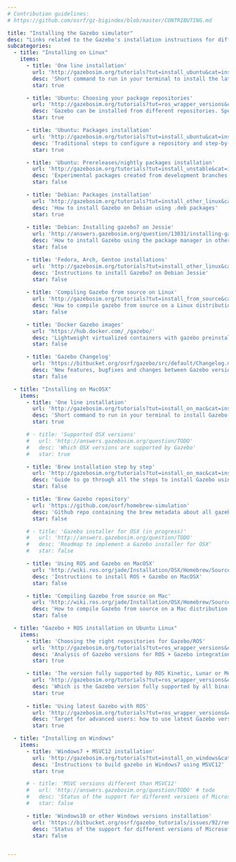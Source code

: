 ```yaml
---
# Contribution guidelines:
# https://github.com/osrf/gz-bigindex/blob/master/CONTRIBUTING.md 

title: "Installing the Gazebo simulator"
desc: "Links related to the Gazebo's installation instructions for different supported platforms"
subcategories: 
  - title: "Installing on Linux"
    items: 
      - title: 'One line installation'
        url: 'http://gazebosim.org/tutorials?tut=install_ubuntu&cat=install#Defaultinstallation:one-liner'
        desc: 'Short command to run in your terminal to install the latest Gazebo for any linux distribution' 
        star: true

      - title: 'Ubuntu: Choosing your package repositories'
        url: 'http://gazebosim.org/tutorials?tut=ros_wrapper_versions&cat=connect_ros#Important!simpleanalysisforaquickandcorrectdecision'
        desc: 'Gazebo can be installed from different repositories. Special attention for ROS users.'
        star: true

      - title: 'Ubuntu: Packages installation'
        url: 'http://gazebosim.org/tutorials?tut=install_ubuntu&cat=install#Alternativeinstallation:step-by-step'
        desc: 'Traditional steps to configure a repository and step-by-step installation instructions for the Ubuntu binaries using apt-get.'
        star: true

      - title: 'Ubuntu: Prereleases/nightly packages installation'
        url: 'http://gazebosim.org/tutorials?tut=install_unstable&cat=install'
        desc: 'Experimental packages created from development branches still unreleased in official releases'
        star: false

      - title: 'Debian: Packages installation'
        url: 'http://gazebosim.org/tutorials?tut=install_other_linux&cat=install#Debian'
        desc: 'How to install Gazebo on Debian using .deb packages'
        star: true
      
      - title: 'Debian: Installing gazebo7 on Jessie'
        url: 'http://answers.gazebosim.org/question/13031/installing-gazebo-in-debian-jessie/'
        desc: 'How to install Gazebo using the package manager in other Linux distributions'
        star: false

      - title: 'Fedora, Arch, Gentoo installations'
        url: 'http://gazebosim.org/tutorials?tut=install_other_linux&cat=install#Debian'
        desc: 'Instructions to install Gazebo7 on Debian Jessie'
        star: false
      
      - title: 'Compiling Gazebo from source on Linux'
        url: 'http://gazebosim.org/tutorials?tut=install_from_source&cat=install#InstallGazebofromsource%28UbuntuandMac%29'
        desc: 'How to compile gazebo from source on a Linux distribution.'
        star: false

      - title: 'Docker Gazebo images'
        url: 'https://hub.docker.com/_/gazebo/'
        desc: 'Lightweight virtualized containers with gazebo preinstalled'
        star: false

      - title: 'Gazebo Changelog'
        url: 'https://bitbucket.org/osrf/gazebo/src/default/Changelog.md'
        desc: 'New features, bugfixes and changes between Gazebo versions'
        star: false

  - title: "Installing on MacOSX"
    items:
      - title: 'One line installation'
        url: 'http://gazebosim.org/tutorials?tut=install_on_mac&cat=install#Defaultinstallation:one-liner'
        desc: 'Short command to run in your terminal to install Gazebo on Mac'
        star: true

      # - title: 'Supported OSX versions'
      #   url: 'http://answers.gazebosim.org/question/TODO'
      #   desc: 'Which OSX versions are supported by Gazebo'
      #   star: true

      - title: 'Brew installation step by step'
        url: 'http://gazebosim.org/tutorials?tut=install_on_mac&cat=install#Alternativeinstallation:step-by-step'
        desc: 'Guide to go through all the steps to install Gazebo using the Brew package manager'
        star: false

      - title: 'Brew Gazebo repository'
        url: 'https://github.com/osrf/homebrew-simulation'
        desc: 'Github repo containing the brew metadata about all gazebo related packages.'
        star: false

      # - title: 'Gazebo installer for OSX (in progress)'
      #   url: 'http://answers.gazebosim.org/question/TODO'
      #   desc: 'Roadmap to implement a Gazebo installer for OSX'
      #   star: false

      - title: 'Using ROS and Gazebo on MacOSX'
        url: 'http://wiki.ros.org/jade/Installation/OSX/Homebrew/Source'
        desc: 'Instructions to install ROS + Gazebo on MacOSX'
        star: false

      - title: 'Compiling Gazebo from source on Mac'
        url: 'http://wiki.ros.org/jade/Installation/OSX/Homebrew/Source'
        desc: 'How to compile Gazebo from source on a Mac distribution'
        star: false

  - title: "Gazebo + ROS installation on Ubuntu Linux"
    items:
      - title: 'Choosing the right repositories for Gazebo/ROS'
        url: 'http://gazebosim.org/tutorials?tut=ros_wrapper_versions&cat=connect_ros'
        desc: 'Analysis of Gazebo versions for ROS + Gazebo integration .'
        star: true

      - title: 'The version fully supported by ROS Kinetic, Lunar or Melodic'  
        url: 'http://gazebosim.org/tutorials?tut=ros_wrapper_versions&cat=connect_ros#UsingthedefaultGazeboversionforaROSdistribution'
        desc: 'Which is the Gazebo version fully supported by all binary packages distributed by ROS'
        star: true
        
      - title: 'Using latest Gazebo with ROS'
        url: 'http://gazebosim.org/tutorials?tut=ros_wrapper_versions&cat=connect_ros#UsingaspecificGazeboversionwithROS'
        desc: 'Target for advanced users: how to use latest Gazebo version with the different ROS distributions'
        star: true

  - title: "Installing on Windows"
    items:
      - title: 'Windows7 + MSVC12 installation'
        url: 'http://gazebosim.org/tutorials?tut=install_on_windows&cat=install'
        desc: 'Instructions to build gazebo in Windows7 using MSVC12'
        star: true

      # - title: 'MSVC versions different than MSVC12'
      #   url: 'http://answers.gazebosim.org/question/TODO' # todo
      #   desc: 'Status of the support for different versions of Microsoft Visual Studio C++ compiler'
      #   star: false

      - title: 'Windows10 or other Windows versions installation'
        url: 'https://bitbucket.org/osrf/gazebo_tutorials/issues/92/remove-or-update-windows-installation'
        desc: 'Status of the support for different versions of Microsoft Windows, particularly Windows 10.'
        star: false


---
```

